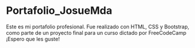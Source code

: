 # Portafolio_JosueMda
Este es mi portafolio profesional. Fue realizado con HTML, CSS y Bootstrap, como parte de un proyecto final para un curso dictado por FreeCodeCamp ¡Espero que les guste!
